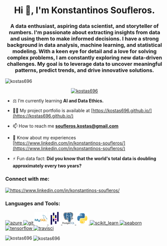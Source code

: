 <h1 align="center">Hi 👋, I'm Konstantinos Soufleros.</h1>
<h3 align="center">A data enthusiast, aspiring data scientist, and storyteller of numbers. I'm passionate about extracting insights from data and using them to make informed decisions. I have a strong background in data analysis, machine learning, and statistical modeling. With a keen eye for detail and a love for solving complex problems, I am constantly exploring new data-driven challenges. My goal is to leverage data to uncover meaningful patterns, predict trends, and drive innovative solutions.</h3>

<p align="left"> <img src="https://komarev.com/ghpvc/?username=kostas696&label=Profile%20views&color=0e75b6&style=flat" alt="kostas696" /> </p>

<p align="center"> <a href="https://github.com/ryo-ma/github-profile-trophy"><img src="https://github-profile-trophy.vercel.app/?username=kostas696" alt="kostas696" /></a> </p>

- ⚖ I’m currently learning **AI and Data Ethics.**

- 👨‍💻 My project portfolio is available at [https://kostas696.github.io/](https://kostas696.github.io/)

- 📫 How to reach me **soufleros.kostas@gmail.com**

- 📄 Know about my experiences [https://www.linkedin.com/in/konstantinos-soufleros/](https://www.linkedin.com/in/konstantinos-soufleros/)

- ⚡ Fun data fact: **Did you know that the world's total data is doubling approximately every two years?**

<h3 align="left">Connect with me:</h3>
<p align="left">
<a href="https://linkedin.com/in/konstantinos-soufleros/" target="blank"><img align="center" src="https://raw.githubusercontent.com/rahuldkjain/github-profile-readme-generator/master/src/images/icons/Social/linked-in-alt.svg" alt="https://www.linkedin.com/in/konstantinos-soufleros/" height="30" width="40" /></a>
</p>

<h3 align="left">Languages and Tools:</h3>
<p align="left"> <a href="https://azure.microsoft.com/en-in/" target="_blank" rel="noreferrer"> <img src="https://www.vectorlogo.zone/logos/microsoft_azure/microsoft_azure-icon.svg" alt="azure" width="40" height="40"/> </a> <a href="https://git-scm.com/" target="_blank" rel="noreferrer"> <img src="https://www.vectorlogo.zone/logos/git-scm/git-scm-icon.svg" alt="git" width="40" height="40"/> </a> <a href="https://www.mysql.com/" target="_blank" rel="noreferrer"> <img src="https://raw.githubusercontent.com/devicons/devicon/master/icons/mysql/mysql-original-wordmark.svg" alt="mysql" width="40" height="40"/> </a> <a href="https://pandas.pydata.org/" target="_blank" rel="noreferrer"> <img src="https://raw.githubusercontent.com/devicons/devicon/2ae2a900d2f041da66e950e4d48052658d850630/icons/pandas/pandas-original.svg" alt="pandas" width="40" height="40"/> </a> <a href="https://www.postgresql.org" target="_blank" rel="noreferrer"> <img src="https://raw.githubusercontent.com/devicons/devicon/master/icons/postgresql/postgresql-original-wordmark.svg" alt="postgresql" width="40" height="40"/> </a> <a href="https://www.python.org" target="_blank" rel="noreferrer"> <img src="https://raw.githubusercontent.com/devicons/devicon/master/icons/python/python-original.svg" alt="python" width="40" height="40"/> </a> <a href="https://scikit-learn.org/" target="_blank" rel="noreferrer"> <img src="https://upload.wikimedia.org/wikipedia/commons/0/05/Scikit_learn_logo_small.svg" alt="scikit_learn" width="40" height="40"/> </a> <a href="https://seaborn.pydata.org/" target="_blank" rel="noreferrer"> <img src="https://seaborn.pydata.org/_images/logo-mark-lightbg.svg" alt="seaborn" width="40" height="40"/> </a> <a href="https://www.tensorflow.org" target="_blank" rel="noreferrer"> <img src="https://www.vectorlogo.zone/logos/tensorflow/tensorflow-icon.svg" alt="tensorflow" width="40" height="40"/> </a> <a href="https://travis-ci.org" target="_blank" rel="noreferrer"> <img src="https://www.vectorlogo.zone/logos/travis-ci/travis-ci-icon.svg" alt="travisci" width="40" height="40"/> </a> </p>

<p><img align="left" src="https://github-readme-stats.vercel.app/api/top-langs?username=kostas696&show_icons=true&locale=en&layout=compact" alt="kostas696" /></p>

<p>&nbsp;<img align="center" src="https://github-readme-stats.vercel.app/api?username=kostas696&show_icons=true&locale=en" alt="kostas696" /></p>
